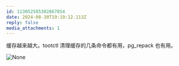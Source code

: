 ```yaml
---
id: 113052585302867854
date: 2024-08-30T19:19:12.113Z
reply: false
media_attachments: 1
---
```


缓存越来越大。tootctl 清理缓存的几条命令都有用，pg_repack 也有用。

![None](https://files.e5n.cc/media_attachments/files/113/052/578/777/154/883/original/f3f9cbd671faff44.png)

